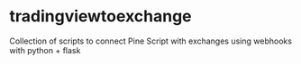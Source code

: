 # tradingviewtoexchange
Collection of scripts to connect Pine Script with exchanges using webhooks with python + flask
